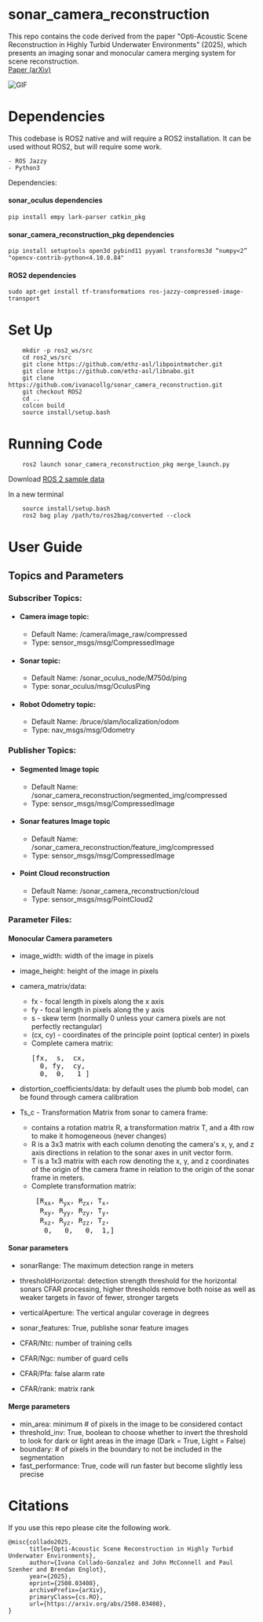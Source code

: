 # sonar_camera_reconstruction

This repo contains the code derived from the paper "Opti-Acoustic Scene Reconstruction in Highly Turbid Underwater Environments" (2025), which presents an imaging sonar and monocular camera merging system for scene reconstruction.  
[Paper (arXiv)](https://arxiv.org/abs/2508.03408)

![GIF](./utils/Readme.gif)


# Dependencies
This codebase is ROS2 native and will require a ROS2 installation. It can be used without ROS2, but will require some work.

    - ROS Jazzy
    - Python3
    
Dependencies:
#### sonar_oculus dependencies
```
pip install empy lark-parser catkin_pkg
```
#### sonar_camera_reconstruction_pkg dependencies
```
pip install setuptools open3d pybind11 pyyaml transforms3d “numpy<2” "opencv-contrib-python<4.10.0.84"
```
#### ROS2 dependencies
```
sudo apt-get install tf-transformations ros-jazzy-compressed-image-transport
```

# Set Up
```
    mkdir -p ros2_ws/src
    cd ros2_ws/src
    git clone https://github.com/ethz-asl/libpointmatcher.git
    git clone https://github.com/ethz-asl/libnabo.git  
    git clone https://github.com/ivanacollg/sonar_camera_reconstruction.git
    git checkout ROS2
    cd ..
    colcon build
    source install/setup.bash
```

# Running Code
```
    ros2 launch sonar_camera_reconstruction_pkg merge_launch.py
```
Download [ROS 2 sample data](https://drive.google.com/file/d/1LTlj1UInd_kHo8jo5oPZV9TNBJeVsJtx/view?usp=drive_link)

In a new terminal
```
    source install/setup.bash
    ros2 bag play /path/to/ros2bag/converted --clock
```

# User Guide
## Topics and Parameters
### Subscriber Topics:
- #### Camera image topic:  
    - Default Name: /camera/image_raw/compressed
    - Type: sensor_msgs/msg/CompressedImage
- #### Sonar topic:
    - Default Name: /sonar_oculus_node/M750d/ping
    - Type: sonar_oculus/msg/OculusPing
- #### Robot Odometry topic:
    - Default Name: /bruce/slam/localization/odom
    - Type: nav_msgs/msg/Odometry

### Publisher Topics:
- #### Segmented Image topic
    - Default Name: /sonar_camera_reconstruction/segmented_img/compressed
    - Type: sensor_msgs/msg/CompressedImage
- #### Sonar features Image topic
    - Default Name: /sonar_camera_reconstruction/feature_img/compressed
    - Type: sensor_msgs/msg/CompressedImage
- #### Point Cloud reconstruction
    - Default Name: /sonar_camera_reconstruction/cloud
    - Type: sensor_msgs/msg/PointCloud2

### Parameter Files:
#### Monocular Camera parameters
- image_width: width of the image in pixels
- image_height: height of the image in pixels
- camera_matrix/data:
  - fx - focal length in pixels along the x axis
  - fy - focal length in pixels along the y axis
  - s - skew term (normally 0 unless your camera pixels are not perfectly rectangular)
  - (cx, cy) - coordinates of the principle point (optical center) in pixels
  - Complete camera matrix:
    <pre>
    [fx,  s,  cx,  
      0, fy,  cy,  
      0,  0,   1 ]
    </pre>


- distortion_coefficients/data: by default uses the plumb bob model, can be found through camera calibration
- Ts_c - Transformation Matrix from sonar to camera frame:
  - contains a rotation matrix R, a transformation matrix T, and a 4th row to make it homogeneous (never changes)
  - R is a 3x3 matrix with each column denoting the camera's x, y, and z axis directions in relation to the sonar axes in unit vector form.
  - T is a 1x3 matrix with each row denoting the x, y, and z coordinates of the origin of the camera frame in relation to the origin of the sonar frame in meters.
  - Complete transformation matrix:
    <pre>
     [R<sub>xx</sub>, R<sub>yx</sub>, R<sub>zx</sub>, T<sub>x</sub>,
      R<sub>xy</sub>, R<sub>yy</sub>, R<sub>zy</sub>, T<sub>y</sub>,
      R<sub>xz</sub>, R<sub>yz</sub>, R<sub>zz</sub>, T<sub>z</sub>,
       0,   0,   0,  1,]
    </pre>

#### Sonar parameters
- sonarRange: The maximum detection range in meters
- thresholdHorizontal: detection strength threshold for the horizontal sonars CFAR processing, higher thresholds remove both noise as well as weaker targets in favor of fewer, stronger targets 
- verticalAperture: The vertical angular coverage in degrees
- sonar_features: True, publishe sonar feature images

- CFAR/Ntc: number of training cells
- CFAR/Ngc: number of guard cells
- CFAR/Pfa: false alarm rate
- CFAR/rank: matrix rank

#### Merge parameters
- min_area: minimum # of pixels in the image to be considered contact
- threshold_inv: True, boolean to choose whether to invert the threshold to look for dark or light areas in the image (Dark = True, Light = False)
- boundary: # of pixels in the boundary to not be included in the segmentation
- fast_performance: True, code will run faster but become slightly less precise


# Citations
If you use this repo please cite the following work. 
```
@misc{collado2025,
      title={Opti-Acoustic Scene Reconstruction in Highly Turbid Underwater Environments}, 
      author={Ivana Collado-Gonzalez and John McConnell and Paul Szenher and Brendan Englot},
      year={2025},
      eprint={2508.03408},
      archivePrefix={arXiv},
      primaryClass={cs.RO},
      url={https://arxiv.org/abs/2508.03408}, 
}
```
